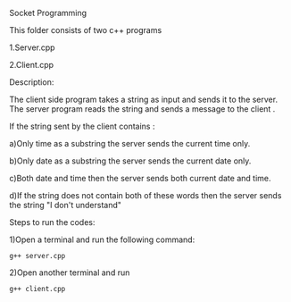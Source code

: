 Socket Programming

This folder consists of two c++ programs

1.Server.cpp

2.Client.cpp
 
 Description:
 
 The client side program takes a string as input and sends it
 to the server.
 The server program reads the string and sends a message to
 the client .
 
 If the string sent by the client contains :
 
 a)Only time as a substring the server sends the current time only.
 
 b)Only date as a substring the server sends the current date only.
 
 c)Both date and time then the server sends both current date and time.
 
 d)If the string does not contain both of these words then the server 
  sends the string "I don't understand"


Steps to run the codes:

 1)Open a terminal and run the following command:
 
 	g++ server.cpp
  
 2)Open another terminal and run
 
 	g++ client.cpp
  


